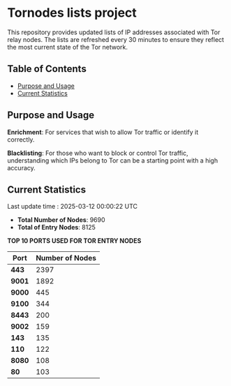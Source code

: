 # Tornodes lists project

This repository provides updated lists of IP addresses associated with Tor relay nodes. The lists are refreshed every 30 minutes to ensure they reflect the most current state of the Tor network.

## Table of Contents

- [Purpose and Usage](#purpose-and-usage)
- [Current Statistics](#current-statistics)


## Purpose and Usage

**Enrichment**: For services that wish to allow Tor traffic or identify it correctly.

**Blacklisting**: For those who want to block or control Tor traffic, understanding which IPs belong to Tor can be a starting point with a high accuracy.

## Current Statistics

Last update time : 2025-03-12 00:00:22 UTC

- **Total Number of Nodes**: 9690
- **Total of Entry Nodes**: 8125

**TOP 10 PORTS USED FOR TOR ENTRY NODES**

| **Port** | **Number of Nodes** |
|------|-----------------|
| **443**   | 2397  |
| **9001**   | 1892  |
| **9000**   | 445  |
| **9100**   | 344  |
| **8443**   | 200  |
| **9002**   | 159  |
| **143**   | 135  |
| **110**   | 122  |
| **8080**   | 108  |
| **80**   | 103  |

